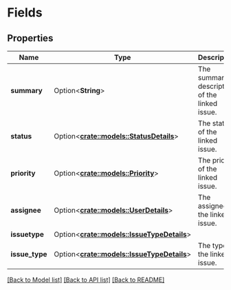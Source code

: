 # Fields

## Properties

Name | Type | Description | Notes
------------ | ------------- | ------------- | -------------
**summary** | Option<**String**> | The summary description of the linked issue. | [optional][readonly]
**status** | Option<[**crate::models::StatusDetails**](StatusDetails.md)> | The status of the linked issue. | [optional][readonly]
**priority** | Option<[**crate::models::Priority**](Priority.md)> | The priority of the linked issue. | [optional][readonly]
**assignee** | Option<[**crate::models::UserDetails**](UserDetails.md)> | The assignee of the linked issue. | [optional][readonly]
**issuetype** | Option<[**crate::models::IssueTypeDetails**](IssueTypeDetails.md)> |  | [optional]
**issue_type** | Option<[**crate::models::IssueTypeDetails**](IssueTypeDetails.md)> | The type of the linked issue. | [optional][readonly]

[[Back to Model list]](../README.md#documentation-for-models) [[Back to API list]](../README.md#documentation-for-api-endpoints) [[Back to README]](../README.md)


